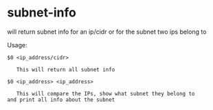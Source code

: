 # subnet-info
will return subnet info for an ip/cidr or for the subnet two ips belong to

  Usage:

    $0 <ip_address/cidr>

       This will return all subnet info

    $0 <ip_address> <ip_address>
 
       This will compare the IPs, show what subnet they belong to
	and print all info about the subnet
